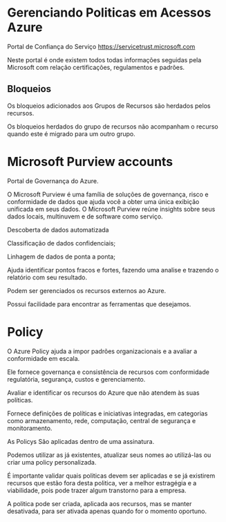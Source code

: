 # Gerenciando Politicas em Acessos Azure

Portal de Confiança do Serviço
https://servicetrust.microsoft.com

Neste portal é onde existem todos todas informações seguidas pela Microsoft com relação certificações, regulamentos e padrões. 

## Bloqueios
Os bloqueios adicionados aos Grupos de Recursos são herdados pelos recursos.

Os bloqueios herdados do grupo de recursos não acompanham o recurso quando este é migrado para um outro grupo.

# Microsoft Purview accounts
Portal de Governança do Azure.

O Microsoft Purview é uma família de soluções de governança, risco e conformidade de dados que ajuda você a obter uma única exibição unificada em seus dados. O Microsoft Purview reúne insights sobre seus dados locais, multinuvem e de software como serviço.

Descoberta de dados automatizada

Classificação de dados confidenciais;

Linhagem de dados de ponta a ponta;

Ajuda identificar pontos fracos e fortes, fazendo uma analise e trazendo o relatório com seu resultado.

Podem ser gerenciados os recursos externos ao Azure.

Possui facilidade para encontrar as ferramentas que desejamos.

# Policy

O Azure Policy ajuda a impor padrões organizacionais e a avaliar a conformidade em escala.

Ele fornece governança e consistência de recursos com conformidade regulatória, segurança, custos e gerenciamento.

Avaliar e identificar os recursos do Azure que não atendem às suas políticas.

Fornece definições de políticas e iniciativas integradas, em categorias como armazenamento, rede, computação, central de segurança e monitoramento.

As Policys São aplicadas dentro de uma assinatura.

Podemos utilizar as já existentes, atualizar seus nomes ao utilizá-las ou criar uma policy personalizada.

É importante validar quais politicas devem ser aplicadas e se já existirem recursos que estão fora desta politica, ver a melhor estragégia e a viabilidade, pois pode trazer algum transtorno para a empresa.

A politica pode ser criada, aplicada aos recursos, mas se manter desativada, para ser ativada apenas quando for o momento oportuno.
